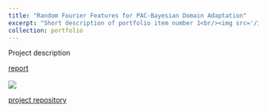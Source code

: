 ```yaml
---
title: "Random Fourier Features for PAC-Bayesian Domain Adaptation"
excerpt: "Short description of portfolio item number 1<br/><img src='/images/500x300.png'>"
collection: portfolio
---
```

Project description

[report
<br/> <br/> <img src='/images/500x300.png'>](https://julienbastian.github.io/files/Domain%20Adaptation%20from%20a%20PAC-Bayesian%20Random%20Features%20perspective.pdf)

[project repository ](https://github.com/JulienBastian/Stage-Julien)
